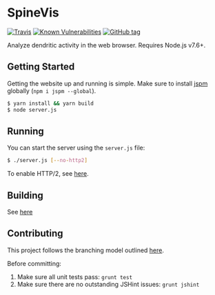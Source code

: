 # SpineVis

[![Travis](https://img.shields.io/travis/thatJavaNerd/spinevis.svg)](https://travis-ci.org/thatJavaNerd/spinevis)
[![Known Vulnerabilities](https://snyk.io/test/github/thatjavanerd/spinevis/badge.svg)](https://snyk.io/test/github/thatjavanerd/spinevis)
[![GitHub tag](https://img.shields.io/github/tag/thatJavaNerd/spinevis.svg)](https://github.com/thatJavaNerd/spinevis/tags)
<!-- [![Coveralls](https://img.shields.io/coveralls/thatJavaNerd/spinevis.svg)](https://coveralls.io/github/thatJavaNerd/spinevis) -->

Analyze dendritic activity in the web browser. Requires Node.js v7.6+.

## Getting Started

Getting the website up and running is simple. Make sure to install [jspm](http://jspm.io/) globally (`npm i jspm --global`).

```sh
$ yarn install && yarn build
$ node server.js
```

## Running

You can start the server using the `server.js` file:

```sh
$ ./server.js [--no-http2]
```

To enable HTTP/2, see [here](https://github.com/thatJavaNerd/spinevis/blob/master/docs/http2.md).

## Building

See [here](https://github.com/thatJavaNerd/spinevis/blob/master/docs/deploying.md#building)

## Contributing

This project follows the branching model outlined [here](http://nvie.com/posts/a-successful-git-branching-model/).

Before committing:

 1. Make sure all unit tests pass: `grunt test`
 2. Make sure there are no outstanding JSHint issues: `grunt jshint`
